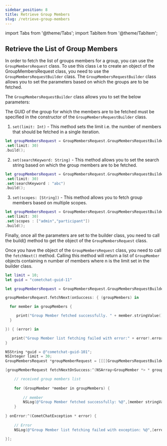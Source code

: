 ```yaml
---
sidebar_position: 8
title: Retrieve Group Members
slug: /retrieve-group-members
---
```

import Tabs from '@theme/Tabs';
import TabItem from '@theme/TabItem';

## Retrieve the List of Group Members

In order to fetch the list of groups members for a group, you can use the `GroupMembersRequest` class. To use this class i.e to create an object of the GroupMembersRequest class, you need to use the `GroupMembersRequestBuilder` class. The `GroupMembersRequestBuilder` class allows you to set the parameters based on which the groups are to be fetched.

The `GroupMembersRequestBuilder` class allows you to set the below parameters:

The GUID of the group for which the members are to be fetched must be specified in the constructor of the `GroupMembersRequestBuilder` class.

1. `set(limit: Int)` - This method sets the limit i.e. the number of members that should be fetched in a single iteration.

<Tabs>
<TabItem value="Swift" label="Swift">

```swift
let groupMembersRequest = GroupMembersRequest.GroupMembersRequestBuilder(guid: guid)
.set(limit: 30)
.build();
```
</TabItem>
</Tabs>



2. `set(searchKeyword: String)` - This method allows you to set the search string based on which the group members are to be fetched.

<Tabs>
<TabItem value="Swift" label="Swift">

```swift
let groupMembersRequest = GroupMembersRequest.GroupMembersRequestBuilder(GUID: guid)
.set(limit: 30)
.set(searchKeyword : "abc")
.build();
```
</TabItem>
</Tabs>



3. `set(scopes: [String])` - This method allows you to fetch group members based on multiple scopes.

<Tabs>
<TabItem value="Swift" label="Swift">

```swift
let groupMembersRequest = GroupMembersRequest.GroupMembersRequestBuilder(GUID: guid)
.set(limit: 30)
.set(scopes : ["admin","participant"])
.build();
```
</TabItem>
</Tabs>



Finally, once all the parameters are set to the builder class, you need to call the build() method to get the object of the `GroupMembersRequest` class.

Once you have the object of the `GroupMembersRequest` class, you need to call the `fetchNext()` method. Calling this method will return a list of `GroupMember` objects containing n number of members where n is the limit set in the builder class.

<Tabs>
<TabItem value="Swift" label="Swift">

```swift
let limit = 10;
let guid = "cometchat-guid-11"

let groupMembersRequest = GroupMembersRequest.GroupMembersRequestBuilder(guid: guid).set(limit: limit).build();

groupMembersRequest.fetchNext(onSuccess: { (groupMembers) in

  for member in groupMembers {

     print("Group Member fetched successfully. " + member.stringValue())
  }

}) { (error) in

   print("Group Member list fetching failed with error:" + error!.errorDescription);
}
```
</TabItem>
<TabItem value="Objective C" label="Objective C">

```objectivec
NSString *guid = @"cometchat-guid-101";
NSInteger limit = 30;
GroupMembersRequest *groupMemberRequest = [[[[GroupMembersRequestBuilder alloc]initWithGuid:guid] setLimitWithLimit:limit] build];

[groupMemberRequest fetchNextOnSuccess:^(NSArray<GroupMember *> * groupMembers) {

    // received group members list
    
    for (GroupMember *member in groupMembers) {
        
        // member
        NSLog(@"Group Member fetched successfully: %@",[member stringValue]);
    }
    
} onError:^(CometChatException * error) {
    
    // Error
    NSLog(@"Group Member list fetching failed with exception: %@",[error ErrorDescription]);
    
}];
```
</TabItem>
</Tabs>

